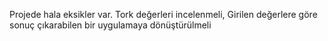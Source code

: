 Projede hala eksikler var. Tork değerleri incelenmeli, Girilen değerlere göre sonuç çıkarabilen bir uygulamaya dönüştürülmeli
